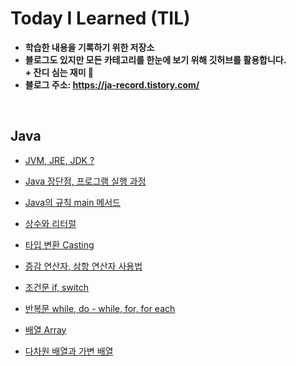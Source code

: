 # Today I Learned (TIL)
- **학습한 내용을 기록하기 위한 저장소**
- **블로그도 있지만 모든 카테고리를 한눈에 보기 위해 깃허브를 활용합니다.** <br>
 **&#43; 잔디 심는 재미 🌿**
- **블로그 주소: https://ja-record.tistory.com/**

<br>

## Java
- [JVM, JRE, JDK ?](https://ja-record.tistory.com/5)

- [Java 장단점, 프로그램 실행 과정](https://ja-record.tistory.com/7)

-   [Java의 규칙 main 메서드](https://ja-record.tistory.com/9)

-   [상수와 리터럴](https://ja-record.tistory.com/10?category=964217)

-   [타입 변환 Casting](https://ja-record.tistory.com/11?category=964217)

-   [증감 연산자, 삼항 연산자 사용법](https://ja-record.tistory.com/12?category=964217)

-   [조건문 if, switch](https://ja-record.tistory.com/13?category=964217)

-   [반복문 while, do - while, for, for each](https://ja-record.tistory.com/14)

-   [배열 Array](https://ja-record.tistory.com/17)

-   [다차원 배열과 가변 배열](https://ja-record.tistory.com/19)
